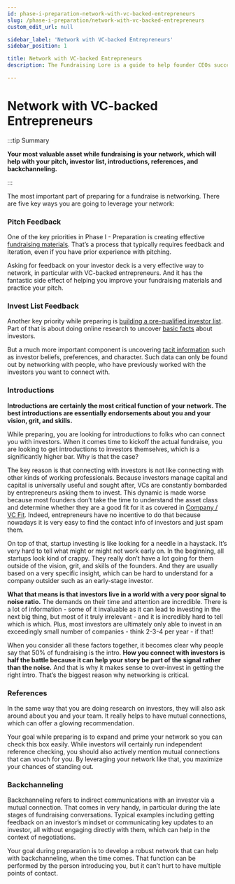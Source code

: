 ```yaml
---
id: phase-i-preparation-network-with-vc-backed-entrepreneurs
slug: /phase-i-preparation/network-with-vc-backed-entrepreneurs
custom_edit_url: null

sidebar_label: 'Network with VC-backed Entrepreneurs'
sidebar_position: 1

title: Network with VC-backed Entrepreneurs
description: The Fundraising Lore is a guide to help founder CEOs successfully raise early-stage VC financing from Silicon Valley investors.

---
```


# Network with VC-backed Entrepreneurs

:::tip Summary

**Your most valuable asset while fundraising is your network, which will help with your pitch, investor list, introductions, references, and backchanneling.**

:::

The most important part of preparing for a fundraise is networking. There are five key ways you are going to leverage your network:

### Pitch Feedback

One of the key priorities in Phase I - Preparation is creating effective [fundraising materials](/phase-i-preparation/draft-effective-fundraising-materials). That’s a process that typically requires feedback and iteration, even if you have prior experience with pitching. 

Asking for feedback on your investor deck is a very effective way to network, in particular with VC-backed entrepreneurs. And it has the fantastic side effect of helping you improve your fundraising materials and practice your pitch.

### Invest List Feedback

Another key priority while preparing is [building a pre-qualified investor list](/phase-i-preparation/build-pre-qualified-investor-list). Part of that is about doing online research to uncover [basic facts](/phase-i-preparation/build-pre-qualified-investor-list/essential-investor-pre-qualifications) about investors.

But a much more important component is uncovering [tacit information](/phase-i-preparation/build-pre-qualified-investor-list/advanced-investor-pre-qualifications) such as investor beliefs, preferences, and character. Such data can only be found out by networking with people, who have previously worked with the investors you want to connect with.

### Introductions

**Introductions are certainly the most critical function of your network. The best introductions are essentially endorsements about you and your vision, grit, and skills.**

While preparing, you are looking for introductions to folks who can connect you with investors. When it comes time to kickoff the actual fundraise, you are looking to get introductions to investors themselves, which is a significantly higher bar. Why is that the case?

The key reason is that connecting with investors is not like connecting with other kinds of working professionals. Because investors manage capital and capital is universally useful and sought after, VCs are constantly bombarded by entrepreneurs asking them to invest. This dynamic is made worse because most founders don’t take the time to understand the asset class and determine whether they are a good fit for it as covered in [Company / VC Fit](/deciding-to-fundraise/company-vc-fit). Indeed, entrepreneurs have no incentive to do that because nowadays it is very easy to find the contact info of investors and just spam them.

On top of that, startup investing is like looking for a needle in a haystack. It’s very hard to tell what might or might not work early on. In the beginning, all startups look kind of crappy. They really don’t have a lot going for them outside of the vision, grit, and skills of the founders. And they are usually based on a very specific insight, which can be hard to understand for a company outsider such as an early-stage investor.

**What that means is that investors live in a world with a very poor signal to noise ratio.** The demands on their time and attention are incredible. There is a lot of information - some of it invaluable as it can lead to investing in the next big thing, but most of it truly irrelevant - and it is incredibly hard to tell which is which. Plus, most investors are ultimately only able to invest in an exceedingly small number of companies - think 2-3-4 per year - if that!

When you consider all these factors together, it becomes clear why people say that 50% of fundraising is the intro. **How you connect with investors is half the battle because it can help your story be part of the signal rather than the noise.** And that is why it makes sense to over-invest in getting the right intro. That’s the biggest reason why networking is critical.

### References

In the same way that you are doing research on investors, they will also ask around about you and your team. It really helps to have mutual connections, which can offer a glowing recommendation.

Your goal while preparing is to expand and prime your network so you can check this box easily. While investors will certainly run independent reference checking, you should also actively mention mutual connections that can vouch for you. By leveraging your network like that, you maximize your chances of standing out.

### Backchanneling

Backchanneling refers to indirect communications with an investor via a mutual connection. That comes in very handy, in particular during the late stages of fundraising conversations. Typical examples including getting feedback on an investor’s mindset or communicating key updates to an investor, all without engaging directly with them, which can help in the context of negotiations.

Your goal during preparation is to develop a robust network that can help with backchanneling, when the time comes. That function can be performed by the person introducing you, but it can’t hurt to have multiple points of contact.